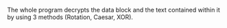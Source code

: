 The whole program decrypts the data block and the text contained within it by using 3 methods (Rotation, Caesar, XOR).
